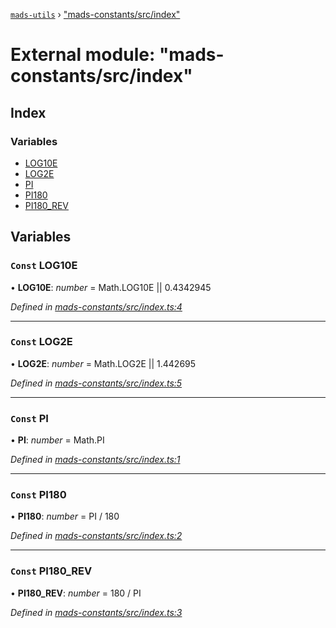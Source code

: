 [`mads-utils`](../README.md) › ["mads-constants/src/index"](_mads_constants_src_index_.md)

# External module: "mads-constants/src/index"

## Index

### Variables

* [LOG10E](_mads_constants_src_index_.md#const-log10e)
* [LOG2E](_mads_constants_src_index_.md#const-log2e)
* [PI](_mads_constants_src_index_.md#const-pi)
* [PI180](_mads_constants_src_index_.md#const-pi180)
* [PI180_REV](_mads_constants_src_index_.md#const-pi180_rev)

## Variables

### `Const` LOG10E

• **LOG10E**: *number* = Math.LOG10E || 0.4342945

*Defined in [mads-constants/src/index.ts:4](https://github.com/Bartozzz/mads/blob/38b6193/packages/mads-constants/src/index.ts#L4)*

___

### `Const` LOG2E

• **LOG2E**: *number* = Math.LOG2E || 1.442695

*Defined in [mads-constants/src/index.ts:5](https://github.com/Bartozzz/mads/blob/38b6193/packages/mads-constants/src/index.ts#L5)*

___

### `Const` PI

• **PI**: *number* = Math.PI

*Defined in [mads-constants/src/index.ts:1](https://github.com/Bartozzz/mads/blob/38b6193/packages/mads-constants/src/index.ts#L1)*

___

### `Const` PI180

• **PI180**: *number* = PI / 180

*Defined in [mads-constants/src/index.ts:2](https://github.com/Bartozzz/mads/blob/38b6193/packages/mads-constants/src/index.ts#L2)*

___

### `Const` PI180_REV

• **PI180_REV**: *number* = 180 / PI

*Defined in [mads-constants/src/index.ts:3](https://github.com/Bartozzz/mads/blob/38b6193/packages/mads-constants/src/index.ts#L3)*
